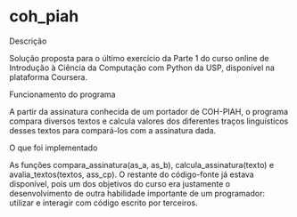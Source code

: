 # coh_piah
Descrição

Solução proposta para o último exercício da Parte 1 do curso online de Introdução à Ciência da Computação com Python da USP, disponível na plataforma Coursera.

Funcionamento do programa

A partir da assinatura conhecida de um portador de COH-PIAH, o programa compara diversos textos e calcula valores dos diferentes traços linguísticos desses textos para compará-los com a assinatura dada.

O que foi implementado

As funções compara_assinatura(as_a, as_b), calcula_assinatura(texto) e avalia_textos(textos, ass_cp). O restante do código-fonte já estava disponível, pois um dos objetivos do curso era justamente o desenvolvimento de outra habilidade importante de um programador: utilizar e interagir com código escrito por terceiros. 

